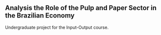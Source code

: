 ## Analysis the Role of the Pulp and Paper Sector in the Brazilian Economy
Undergraduate project for the Input-Output course.


